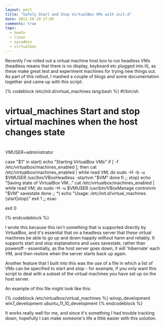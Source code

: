 ```yaml
---
layout: post
title: "Safely Start and Stop VirtualBox VMs with init.d"
date: 2011-10-19 17:05
comments: true
tags:
  - howto
  - linux
  - sysadmin
  - virtualbox
---
```


Recently I've rolled out a virtual machine host box to run headless VMs (headless means that there is no display, keyboard etc plugged into it), as these make great test and experiment machines for trying new things out. As part of this rollout, I mashed a couple of blogs and some documentation together and came up with this script:

{% codeblock /etc/init.d/virtual_machines lang:bash %}
#!/bin/sh

# virtual_machines	Start and stop virtual machines when the host changes state
#
#
VMUSER=administrator

case "$1" in
	start)
		echo "Starting VirtualBox VMs"
		if [ -f /etc/virtualbox/machines_enabled ]; then
			cat /etc/virtualbox/machines_enabled | while read VM; do
			  sudo -H -b -u $VMUSER /usr/bin/VBoxHeadless -startvm "$VM"
			done
		fi
		;;
	stop)
		echo "Saving state of VirtualBox VM..."
		cat /etc/virtualbox/machines_enabled | while read VM; do
		  sudo -H -u $VMUSER /usr/bin/VBoxManage controlvm "$VM" savestate
		done
		;;
	*)
		echo "Usage: /etc/init.d/virtual_machines {start|stop}"
		exit 1
		;;
esac

exit 0

{% endcodeblock %}


I wrote this because this isn't something that is supported directly by VirtualBox, and it's essential that on a headless server that these virtual machines be able to go up and down happily without harm and reliably. It supports start and stop explanations and uses savestate, rather than poweroff - essentially, as the host server goes down, it will 'hibernate' each VM, and then restore when the server starts back up again.

Another feature that I built into this was the use of a file in which a list of VMs can be specified to start and stop - for example, if you only want this script to deal with a subset of the virtual machines you have set up on the host server.

An example of this file might look like this:

{% codeblock /etc/virtualbox/virtual_machines %}
winxp_development
win7_development
ubuntu_11_10_development
{% endcodeblock %}


It works really well for me, and since it's something I had trouble tracking down, hopefully I can make someone's life a little easier with this solution.



